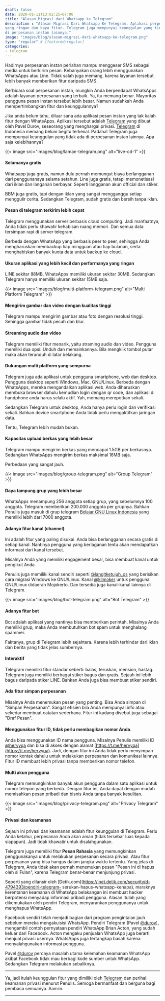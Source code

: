 ```yaml
---
draft: false
date: 2020-01-11T13:02:25+07:00
title: "Alasan Migrasi dari Whatsapp ke Telegram"
description : "Alasan Migrasi Dari Whatsapp Ke Telegram. Aplikasi perpesanan
yang ringan dan kaya fitur. Telegram juga mempunyai keunggulan yang tidak ada
di perpesanan instan lainnya."
image: "images/blog/alasan-migrasi-dari-whatsapp-ke-telegram.png"
type: "regular" # [featured/regular]
categories:
- telegram
---
```


Hadirnya perpesanan instan perlahan mampu menggeser SMS sebagai media
untuk berkirim pesan. Kebanyakan orang lebih menggunakan WhatsApps atau Line.
Tidak salah juga memang, karena layanan tersebut lebih banyak memberikan fitur
daripada SMS.

Berbicara soal perpesanan instan, mungkin Anda berpendapat WhatsApps
adalah layanan perpesanan yang terbaik. Ya, itu memang benar. Mayoritas
pengguna pesan instan tersebut lebih besar. Namun sudahkah Anda mempertimbangkan
fitur dan keunggulannya?

Jika anda belum tahu, diluar sana ada aplikasi pesan instan yang tak kalah
fitur dengan WhatsApps. Aplikasi tersebut adalah
[Telegram](https://telegram.org/) yang dibuat oleh Pavel Durov, seseorang yang
menghargai privasi. [Telegram](https://telegram.org/) di Indonesia memang belum
begitu terkenal. Padahal Telegram juga mempunyai keunggulan yang tidak ada di
perpesanan instan lainnya. Apa saja kelebihannya?

{{< image src="images/blog/laman-telegram.png" alt="live-cd-1" >}}

#### Selamanya gratis

Whatsapp juga gratis, namun dulu pernah memungut biaya berlangganan
dari penggunanaya selama setahun. Line juga gratis, tetapi memonetisasi dari
iklan dan langanan berbayar. Seperti langganan akun official dan stiker.

BBM juga gratis, tapi dengan iklan yang sangat mengganggu setiap
menggulir cerita. Sedangkan Telegram, sudah gratis dan bersih tanpa iklan.

#### Pesan di telegram terkirim lebih cepat

Telegram menggunakan server berbasis cloud computing. Jadi manfaatnya, Anda
tidak perlu khawatir kehabisan ruang memori. Dan semua data tersimpan rapi di
server telegram.

Berbeda dengan WhatsApp yang berbasis peer to peer, sehingga Anda
mengharuskan membackup tiap mingguan atau tiap bulanan, serta menghabiskan
banyak kuota data untuk backup ke cloud.

#### Ukuran aplikasi yang lebih kecil dan performanya yang ringan

LINE sekitar 88MB. WhatsApps memiliki ukuran sekitar 30MB. Sedangkan
Telegram hanya memiliki ukuran sekitar 15MB saja.

{{< image src="images/blog/multi-platform-telegram.png" alt="Multi Platform Telegram" >}}

#### Mengirim gambar dan video dengan kualitas tinggi

Telegram mampu mengirim gambar atau foto dengan resolusi tinggi. Sehingga
gambar tidak pecah dan blur.

#### Streaming audio dan video

Telegram memiliki fitur menarik, yaitu straming audio dan video.
Pengguna memiliki dua opsi: Unduh dan memainkannya. Bila mengklik tombol putar
maka akan terunduh di latar belakang.

#### Dukungan multi platform yang sempurna

Telegram juga ada aplikasi untuk pengguna smartphone, web dan desktop.
Pengguna desktop seperti Windows, Mac, GNU/Linux. Berbeda dengan WhatsApps,
mereka mengandalkan aplikasi web. Anda diharuskan membuka browser dahulu
kemudian login dengan qr code, dan aplikasi di handphone anda harus selalu
aktif. Yah, memang merepotkan sekali.

Sedangkan Telegram untuk desktop, Anda hanya perlu login dan verifikasi
sekali. Bahkan device smartphone Anda tidak perlu mengaktifkan jaringan data.

Tentu, Telegram lebih mudah bukan.

#### Kapasitas upload berkas yang lebih besar

Telegram mampu mengirim berkas yang mencapai 1.5GB per berkasnya. Sedangkan
WhatsApps mengirim berkas maksimal 16MB saja.

Perbedaan yang sangat jauh.

{{< image src="images/blog/group-telegram.png" alt="Group Telegram" >}}

#### Daya tampung grup yang lebih besar

WhatsApps menampung 256 anggota setiap grup, yang sebelumnya 100
anggota. Telegram memberikan 200.000 anggota per grupnya. Bahkan Penulis juga
masuk di grup telegram [Belajar GNU Linux
Indonesia](https://t.me/gnulinuxindonesia) yang memiliki lebih dari 7000
anggota.

#### Adanya fitur kanal (channel)

Ini adalah fitur yang paling disukai. Anda bisa berlangganan secara gratis
di setiap kanal. Nantinya pengguna yang berlaganan tentu akan mendapatkan
informasi dari kanal tersebut.

Misalnya Anda yang memiliki engagement besar, bisa membuat kanal untuk
pengikut Anda.

Penulis juga memiliki kanal sendiri
seperti [@langitketujuh_os](https://t.me/langitketujuh_os) yang berisikan
cara migrasi Windows ke GNU/Linux. Kanal [@klimoker](https://t.me/klimoker)
untuk pengguna GNU/Linux didaerah Mojokerto. Dan tersedia juga kanal-kanal
lainnya di Telegram.

{{< image src="images/blog/bot-telegram.png" alt="Bot Telegram" >}}

#### Adanya fitur bot

Bot adalah aplikasi yang nantinya bisa memberikan perintah. Misalnya
Anda memiliki grup, maka Anda membutuhkan bot spam untuk menghalang spammer.

Faktanya, grup di Telegram lebih sejahtera. Karena lebih terhindar dari iklan
dan berita yang tidak jelas sumbernya.

#### Interaktif

Telegram memiliki fitur standar seberti: balas, teruskan, mension,
hastag. Telegram juga memiliki berbagai stiker bagus dan gratis. Sejauh ini
lebih bagus daripada stiker LINE. Bahkan Anda juga bisa membuat stiker sendiri.

#### Ada fitur simpan perpesanan

Misalnya Anda menemukan pesan yang penting. Bisa Anda simpan di
"Simpan Perpesanan". Sangat efisien bila Anda mempunyai info atau sekedar
membuat catatan sederhana. Fitur ini kadang disebut juga sebagai "Draf Pesan".

#### Menggunakan fitur ID, tidak perlu membagikan nomor Anda.

Anda bisa menggunakan ID nama pengguna. Misalnya Penulis memiliki
ID [@hervyqa](https://t.me/hervyqa) dan bisa di akses dengan alamat
[https://t.me/hervyqa](https://t.me/hervyqa). Jadi, dengan fitur ini Anda tidak
perlu menyimpan nomor kontak dahulu untuk melakukan perpesanan dan komunikasi
lainnya. Fitur ID membuat lebih privasi tanpa memberikan nomor telefon.

#### Multi akun pengguna

Telegram memungkinkan banyak akun pengguna dalam satu aplikasi untuk
nomor telepon yang berbeda. Dengan fitur ini, Anda dapat dengan mudah
memisahkan pesan pribadi dan bisnis Anda tanpa banyak kesulitan.

{{< image src="images/blog/privacy-telegram.png" alt="Privacy Telegram" >}}


#### Privasi dan keamanan

Sejauh ini privasi dan keamanan adalah fitur keunggulan di Telegram. Perlu
Anda ketahui, perpesanan Anda akan aman (tidak tersebar luas kepada siapapun).
Jadi tidak khawatir untuk disalahgunakan.

Telegram juga memiliki fitur **Pesan Rahasia** yang memungkinkan
penggunakanya untuk melakukan perpesanan secara privasi. Atau fitur perpesanan
yang bisa hangus dalam jangka waktu tertentu. Yang jelas di Telegram, Anda tidak
akan pernah menemukan pesan "Pesan ini di hapus oleh si Fulan", karena Telegram
benar-benar menjunjung privasi.

Seperti yang dilansir
oleh [Detik.com](https://inet.detik.com/security/d-4794393/pendiri-telegram-
serukan-hapus-whatsapp-kenapa), maraknya kerentanan keamanan di WhatsApp
belakangan ini membuat hacker berpotensi menyadap informasi pribadi pengguna.
Alasan itulah yang dikemukakan oleh pendiri Telegram, menyarankan penggunanya
untuk menghapus WhatsApp.

Facebook sendiri telah menjadi bagian dari program pengintaian jauh
sebelum mereka mengakuisisi WhatsApp. Pendiri Telegram (Pavel
[@durov](https://t.me/durov)), mengambil contoh pernyataan pendiri WhatsApp
Brian Acton, yang sudah keluar dari Facebook. Acton mengaku penjualan WhatsApp
juga berarti menjual privasi usernya. WhatsApps juga tertangkap basah karena
menyalahgunakan informasi pengguna.

Pavel [@durov](https://t.me/durov) percaya masalah utama kelemahan
keamanan WhatsApp akibat Facebook tidak mau berbagi kode sumber untuk WhatsApp.
Sedangkan Telegram melakukan sebaliknya.

***

Ya, jadi itulah keunggulan fitur yang dimiliki
oleh [Telegram](https://telegram.org/) dan perihal keamanan privasi menurut
Penulis. Semoga bermanfaat dan berguna bagi pembaca semuanya. Aamiin.

***
